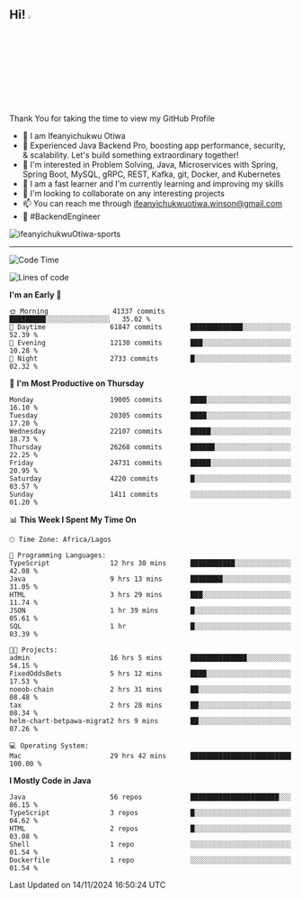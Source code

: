 <!-- BLOG-POST-LIST:START --><!-- BLOG-POST-LIST:END -->

## Hi! <img src="https://media.giphy.com/media/hvRJCLFzcasrR4ia7z/giphy.gif" width="4%"> 

Thank You for taking the time to view my GitHub Profile

- 👋 I am Ifeanyichukwu Otiwa
- 🚀 Experienced Java Backend Pro, boosting app performance, security, & scalability. Let's build something extraordinary together!
- 👀 I'm interested in Problem Solving, Java, Microservices with Spring, Spring Boot, MySQL, gRPC, REST, Kafka, git, Docker, and Kubernetes
- 🌱 I am a fast learner and I'm currently learning and improving my skills
- 💞️ I'm looking to collaborate on any interesting projects
- 📫 You can reach me through ifeanyichukwuotiwa.winson@gmail.com
- 🚀 #BackendEngineer

<p align="left" marginTop="10px"> <img src="https://komarev.com/ghpvc/?username=ifeanyichukwuOtiwa-sports&label=Profile%20views&color=0e75b6&style=for-the-badge" alt="ifeanyichukwuOtiwa-sports" /> </p>

***

<!--START_SECTION:waka-->
![Code Time](http://img.shields.io/badge/Code%20Time-3%2C134%20hrs%206%20mins-blue)

![Lines of code](https://img.shields.io/badge/From%20Hello%20World%20I%27ve%20Written-29.6%20million%20lines%20of%20code-blue)

**I'm an Early 🐤** 

```text
🌞 Morning                41337 commits       █████████░░░░░░░░░░░░░░░░   35.02 % 
🌆 Daytime                61847 commits       █████████████░░░░░░░░░░░░   52.39 % 
🌃 Evening                12130 commits       ███░░░░░░░░░░░░░░░░░░░░░░   10.28 % 
🌙 Night                  2733 commits        █░░░░░░░░░░░░░░░░░░░░░░░░   02.32 % 
```
📅 **I'm Most Productive on Thursday** 

```text
Monday                   19005 commits       ████░░░░░░░░░░░░░░░░░░░░░   16.10 % 
Tuesday                  20305 commits       ████░░░░░░░░░░░░░░░░░░░░░   17.20 % 
Wednesday                22107 commits       █████░░░░░░░░░░░░░░░░░░░░   18.73 % 
Thursday                 26268 commits       ██████░░░░░░░░░░░░░░░░░░░   22.25 % 
Friday                   24731 commits       █████░░░░░░░░░░░░░░░░░░░░   20.95 % 
Saturday                 4220 commits        █░░░░░░░░░░░░░░░░░░░░░░░░   03.57 % 
Sunday                   1411 commits        ░░░░░░░░░░░░░░░░░░░░░░░░░   01.20 % 
```


📊 **This Week I Spent My Time On** 

```text
🕑︎ Time Zone: Africa/Lagos

💬 Programming Languages: 
TypeScript               12 hrs 30 mins      ███████████░░░░░░░░░░░░░░   42.08 % 
Java                     9 hrs 13 mins       ████████░░░░░░░░░░░░░░░░░   31.05 % 
HTML                     3 hrs 29 mins       ███░░░░░░░░░░░░░░░░░░░░░░   11.74 % 
JSON                     1 hr 39 mins        █░░░░░░░░░░░░░░░░░░░░░░░░   05.61 % 
SQL                      1 hr                █░░░░░░░░░░░░░░░░░░░░░░░░   03.39 % 

🐱‍💻 Projects: 
admin                    16 hrs 5 mins       ██████████████░░░░░░░░░░░   54.15 % 
FixedOddsBets            5 hrs 12 mins       ████░░░░░░░░░░░░░░░░░░░░░   17.53 % 
nooob-chain              2 hrs 31 mins       ██░░░░░░░░░░░░░░░░░░░░░░░   08.48 % 
tax                      2 hrs 28 mins       ██░░░░░░░░░░░░░░░░░░░░░░░   08.34 % 
helm-chart-betpawa-migrat2 hrs 9 mins        ██░░░░░░░░░░░░░░░░░░░░░░░   07.26 % 

💻 Operating System: 
Mac                      29 hrs 42 mins      █████████████████████████   100.00 % 
```

**I Mostly Code in Java** 

```text
Java                     56 repos            ██████████████████████░░░   86.15 % 
TypeScript               3 repos             █░░░░░░░░░░░░░░░░░░░░░░░░   04.62 % 
HTML                     2 repos             █░░░░░░░░░░░░░░░░░░░░░░░░   03.08 % 
Shell                    1 repo              ░░░░░░░░░░░░░░░░░░░░░░░░░   01.54 % 
Dockerfile               1 repo              ░░░░░░░░░░░░░░░░░░░░░░░░░   01.54 % 
```




 Last Updated on 14/11/2024 16:50:24 UTC
<!--END_SECTION:waka-->

<!--
<p align="center">
![trophy](https://github-profile-trophy.vercel.app/?username=ifeanyichukwuOtiwa-sports&theme=onedark) (https://github.com/ryo-ma/github-profile-trophy)
</p>
-->

<!---
ifeanyi-otiwa/ifeanyi-otiwa is a ✨ special ✨ repository because its `README.md` (this file) appears on your GitHub profile.
You can click the Preview link to take a look at your changes.
--->

